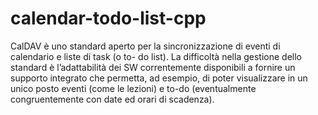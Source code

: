 # calendar-todo-list-cpp
CalDAV è uno standard aperto per la sincronizzazione di eventi di calendario e liste di task (o to- do list). La difficoltà nella gestione dello standard è l’adattabilità dei SW correntemente disponibili a fornire un supporto integrato che permetta, ad esempio, di poter visualizzare in un unico posto eventi (come le lezioni) e to-do (eventualmente congruentemente con date ed orari di scadenza).
